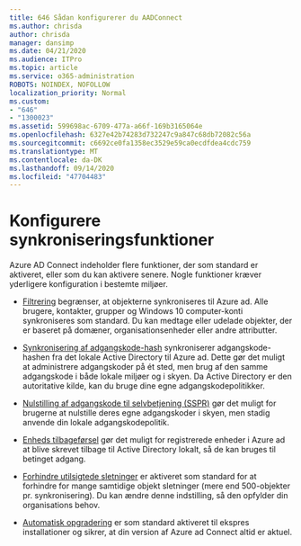 ```yaml
---
title: 646 Sådan konfigurerer du AADConnect
ms.author: chrisda
author: chrisda
manager: dansimp
ms.date: 04/21/2020
ms.audience: ITPro
ms.topic: article
ms.service: o365-administration
ROBOTS: NOINDEX, NOFOLLOW
localization_priority: Normal
ms.custom:
- "646"
- "1300023"
ms.assetid: 599698ac-6709-477a-a66f-169b3165064e
ms.openlocfilehash: 6327e42b74283d732247c9a847c68db72082c56a
ms.sourcegitcommit: c6692ce0fa1358ec3529e59ca0ecdfdea4cdc759
ms.translationtype: MT
ms.contentlocale: da-DK
ms.lasthandoff: 09/14/2020
ms.locfileid: "47704483"
---
```

# <a name="configure-sync-features"></a>Konfigurere synkroniseringsfunktioner

Azure AD Connect indeholder flere funktioner, der som standard er aktiveret, eller som du kan aktivere senere. Nogle funktioner kræver yderligere konfiguration i bestemte miljøer.

- [Filtrering](https://docs.microsoft.com/azure/active-directory/connect/active-directory-aadconnectsync-configure-filtering) begrænser, at objekterne synkroniseres til Azure ad. Alle brugere, kontakter, grupper og Windows 10 computer-konti synkroniseres som standard. Du kan medtage eller udelade objekter, der er baseret på domæner, organisationsenheder eller andre attributter.

- [Synkronisering af adgangskode-hash](https://docs.microsoft.com/azure/active-directory/connect/active-directory-aadconnectsync-implement-password-hash-synchronization) synkroniserer adgangskode-hashen fra det lokale Active Directory til Azure ad. Dette gør det muligt at administrere adgangskoder på ét sted, men brug af den samme adgangskode i både lokale miljøer og i skyen. Da Active Directory er den autoritative kilde, kan du bruge dine egne adgangskodepolitikker.

- [Nulstilling af adgangskode til selvbetjening (SSPR)](https://docs.microsoft.com/azure/active-directory/authentication/quickstart-sspr) gør det muligt for brugerne at nulstille deres egne adgangskoder i skyen, men stadig anvende din lokale adgangskodepolitik.

- [Enheds tilbageførsel](https://docs.microsoft.com/azure/active-directory/connect/active-directory-aadconnect-feature-device-writeback) gør det muligt for registrerede enheder i Azure ad at blive skrevet tilbage til Active Directory lokalt, så de kan bruges til betinget adgang.

- [Forhindre utilsigtede sletninger](https://docs.microsoft.com/azure/active-directory/connect/active-directory-aadconnectsync-feature-prevent-accidental-deletes) er aktiveret som standard for at forhindre for mange samtidige objekt sletninger (mere end 500-objekter pr. synkronisering). Du kan ændre denne indstilling, så den opfylder din organisations behov.

- [Automatisk opgradering](https://docs.microsoft.com/azure/active-directory/connect/active-directory-aadconnect-feature-automatic-upgrade) er som standard aktiveret til ekspres installationer og sikrer, at din version af Azure ad Connect altid er aktuel.
